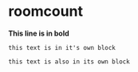# roomcount
**This line is in bold**

```
this text is in it's own block
```

```
this text is also in its own block
```
